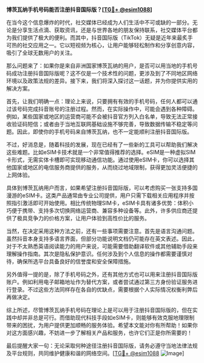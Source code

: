 **博茨瓦纳手机号码能否注册抖音国际版？[[TG💪+ @esim1088](https://t.me/s/esim1088)]**

在当今这个信息爆炸的时代，社交媒体已经成为人们生活中不可或缺的一部分。无论是分享生活点滴、获取资讯，还是与世界各地的朋友保持联系，社交媒体平台都为我们提供了极大的便利。而其中，抖音国际版（TikTok）无疑是近年来最炙手可热的社交应用之一。它以短视频为核心，让用户能够轻松制作和分享创意内容，吸引了全球无数用户的关注。

那么问题来了：如果你是来自非洲国家博茨瓦纳的用户，是否可以用当地的手机号码成功注册抖音国际版呢？这不仅是一个技术性的问题，更涉及到了不同地区网络环境以及政策法规的差异。接下来，我们将深入探讨这一话题，并为你提供实用的解决方案。

首先，让我们明确一点：理论上来说，只要拥有有效的手机号码，任何人都可以通过该号码完成抖音账号的注册过程。然而，在实际操作中，可能会遇到各种障碍。例如，某些国家或地区的运营商可能不会被抖音官方列入白名单，导致无法正常接收验证码短信；或者由于当地互联网基础设施不够完善，导致数据传输不稳定等问题。因此，即使你的手机号码来自博茨瓦纳，也不一定能顺利注册抖音国际版。

不过，好消息是，随着科技的发展，现在已经有了一些新的工具可以帮助我们解决这些难题。比如eSIM卡技术就是一个非常值得推荐的选择。eSIM是一种虚拟SIM卡形式，无需实体卡槽即可实现移动通信功能。通过使用eSIM卡，你可以选择其他国家或地区的电信服务商提供的服务，从而绕过地域限制，获得更加灵活便捷的上网体验。

具体到博茨瓦纳用户而言，如果希望注册抖音国际版，可以考虑购买一张支持多国漫游的eSIM卡。这类产品通常由专业公司提供，用户只需下载相关应用程序并按照指引激活即可开始使用。相比传统物理SIM卡，eSIM卡具有诸多优势：体积小巧便于携带、支持多次切换网络运营商、兼容多种设备等。此外，许多供应商还提供了极具竞争力的价格方案，让用户体验到高性价比的服务。

当然，在决定采用这种方法之前，还有一些事项需要注意。首先是语言沟通问题。虽然抖音本身支持多语言界面，但部分功能说明文档仍可能存在英文表述。因此，对于不太熟悉英语阅读能力的用户来说，可能需要借助翻译软件或其他辅助手段来理解操作指南。其次是隐私保护意识。任何涉及到个人信息的操作都需要谨慎对待，确保所选平台具备良好的信誉度和安全保障措施。

另外值得一提的是，除了手机号码之外，还有其他方式也可以用来注册抖音国际版账户。例如利用电子邮箱地址作为替代方案，或者尝试通过第三方身份验证服务进行登录。不过这些方法同样存在各自的优缺点，需要根据个人实际情况权衡利弊后再做决定。

综上所述，尽管博茨瓦纳手机号码在理论上是可以用于注册抖音国际版的，但在实践中却并非总是可行。而借助现代科技手段如eSIM卡，则能够有效克服地理限制带来的困扰，为用户提供更加顺畅的服务体验。希望本文能对你有所帮助！如果你对这方面感兴趣，不妨进一步了解相关产品和服务，也许它们正是你所需要的！

最后提醒大家一句：无论采取何种途径注册抖音国际版，请务必遵守当地法律法规及平台规则，共同维护健康和谐的网络空间。[[TG💪+ @esim1088](https://t.me/s/esim1088) ![Image](https://i.postimg.cc/4NQfJmqS/Snipaste-2025-05-13-00-14-12.png)]